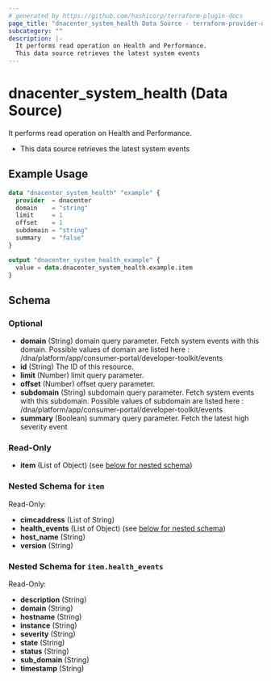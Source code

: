 ```yaml
---
# generated by https://github.com/hashicorp/terraform-plugin-docs
page_title: "dnacenter_system_health Data Source - terraform-provider-dnacenter"
subcategory: ""
description: |-
  It performs read operation on Health and Performance.
  This data source retrieves the latest system events
---
```


# dnacenter_system_health (Data Source)

It performs read operation on Health and Performance.

- This data source retrieves the latest system events

## Example Usage

```terraform
data "dnacenter_system_health" "example" {
  provider  = dnacenter
  domain    = "string"
  limit     = 1
  offset    = 1
  subdomain = "string"
  summary   = "false"
}

output "dnacenter_system_health_example" {
  value = data.dnacenter_system_health.example.item
}
```

<!-- schema generated by tfplugindocs -->
## Schema

### Optional

- **domain** (String) domain query parameter. Fetch system events with this domain. Possible values of domain are listed here : /dna/platform/app/consumer-portal/developer-toolkit/events
- **id** (String) The ID of this resource.
- **limit** (Number) limit query parameter.
- **offset** (Number) offset query parameter.
- **subdomain** (String) subdomain query parameter. Fetch system events with this subdomain. Possible values of subdomain are listed here : /dna/platform/app/consumer-portal/developer-toolkit/events
- **summary** (Boolean) summary query parameter. Fetch the latest high severity event

### Read-Only

- **item** (List of Object) (see [below for nested schema](#nestedatt--item))

<a id="nestedatt--item"></a>
### Nested Schema for `item`

Read-Only:

- **cimcaddress** (List of String)
- **health_events** (List of Object) (see [below for nested schema](#nestedobjatt--item--health_events))
- **host_name** (String)
- **version** (String)

<a id="nestedobjatt--item--health_events"></a>
### Nested Schema for `item.health_events`

Read-Only:

- **description** (String)
- **domain** (String)
- **hostname** (String)
- **instance** (String)
- **severity** (String)
- **state** (String)
- **status** (String)
- **sub_domain** (String)
- **timestamp** (String)


